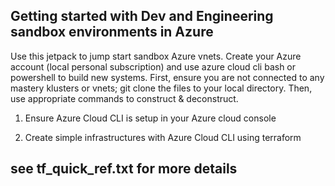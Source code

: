 ## Getting started with Dev and Engineering sandbox environments in Azure

Use this jetpack to jump start sandbox Azure vnets.  Create your Azure account (local personal subscription) and use azure cloud cli bash or powershell to build new systems.  First, ensure you are not connected to any mastery klusters or vnets; git clone the files to your local directory.  Then, use appropriate commands to construct & deconstruct.  

1.  Ensure Azure Cloud CLI is setup in your Azure cloud console

2.  Create simple infrastructures with Azure Cloud CLI using terraform 
## see tf_quick_ref.txt for more details 
